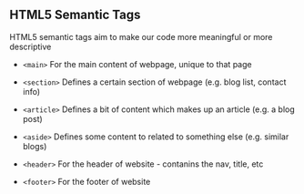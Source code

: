 ## HTML5 Semantic Tags

HTML5 semantic tags aim to make our code more meaningful or more descriptive

- `<main>`
For the main content of webpage, unique to that page

- `<section>`
Defines a certain section of webpage (e.g. blog list, contact info)

- `<article>`
Defines a bit of content which makes up an article (e.g. a blog post)

- `<aside>`
Defines some content to related to something else (e.g. similar blogs)

- `<header>`
For the header of website - contanins the nav, title, etc

- `<footer>`
For the footer of website
